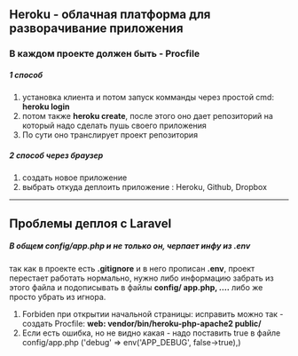 ## Heroku - облачная платформа для разворачивание приложения
### В каждом проекте должен быть - Procfile
##### 1 способ
1. установка клиента и потом запуск комманды через простой cmd: **heroku login**
2. потом также **heroku create**, после этого оно дает репозиторий на который надо сделать пушь своего приложения
3. По сути оно транслирует проект репозитория 

##### 2 способ через браузер 
1. создать новое приложение
2. выбрать откуда деплоить приложение : Heroku, Github, Dropbox

---


## Проблемы деплоя с Laravel
##### В общем config/app.php и не только он, черпает инфу из .env
так как в проекте есть **.gitignore** и в него прописан **.env**, проект перестает работать нормально, нужно либо информацию забрать из этого файла и подописывать в файлы  **config/ app.php, ....** либо же просто убрать из игнора.
1. Forbiden при открытии начальной страницы: исправить можно так - создать Procfile: **web: vendor/bin/heroku-php-apache2 public/**
2. Если есть ошибка, но не видно какая - надо поставить true в файле config/app.php ('debug' => env('APP_DEBUG', false->true),)



